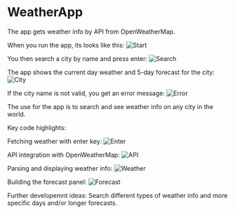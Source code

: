 # WeatherApp
The app gets weather info by API from OpenWeatherMap.

When you run the app, its looks like this:
![Start](https://github.com/user-attachments/assets/a14a4815-b1f9-4071-8f1b-e89bbad81b8a)

You then search a city by name and press enter:
![Search](https://github.com/user-attachments/assets/f8660c9a-b113-4e06-9443-1eb67358f1fa)

The app shows the current day weather and 5-day forecast for the city:
![City](https://github.com/user-attachments/assets/a9e06a04-fd4c-481b-80f6-327dd812df3f)

If the city name is not valid, you get an error message:
![Error](https://github.com/user-attachments/assets/aed5604e-21e3-4002-b43c-6bde348c1940)

The use for the app is to search and see weather info on any city in the world.

Key code highlights:

Fetching weather with enter key:
![Enter](https://github.com/user-attachments/assets/93598f80-8d58-4327-9351-15257dbd5e82)

API integration with OpenWeatherMap:
![API](https://github.com/user-attachments/assets/55184b96-00c9-4b9d-9a7c-8c02c93fc1fd)

Parsing and displaying weather info:
![Weather](https://github.com/user-attachments/assets/808d2047-75d3-4319-800b-111ccdaaccaa)

Building the forecast panel:
![Forecast](https://github.com/user-attachments/assets/54959c94-bb08-4348-a0ac-cf7efa268557)

Further developemnt ideas:
Search different types of weather info and more specific days and/or longer forecasts.
